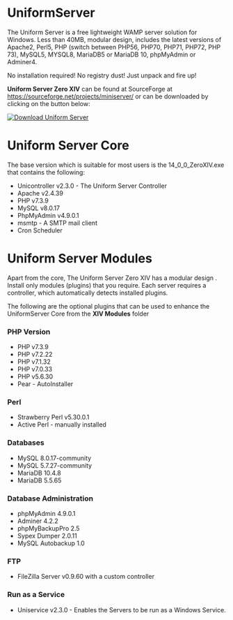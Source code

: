# UniformServer
The Uniform Server is a free lightweight WAMP server solution for Windows. Less than 40MB, modular design, includes the latest versions 
of Apache2, Perl5, PHP (switch between PHP56, PHP70, PHP71, PHP72, PHP 73), MySQL5, MYSQL8, MariaDB5 or MariaDB 10, phpMyAdmin or Adminer4. 

No installation required! No registry dust! Just unpack and fire up!

**Uniform Server Zero XIV** can be found at SourceForge at https://sourceforge.net/projects/miniserver/ or can be downloaded by clicking on the button below:

[![Download Uniform Server](https://a.fsdn.com/con/app/sf-download-button)](https://sourceforge.net/projects/miniserver/files/latest/download)

# Uniform Server Core

The base version which is suitable for most users is the 14_0_0_ZeroXIV.exe that contains the following:

 * Unicontroller v2.3.0 - The Uniform Server Controller
 * Apache v2.4.39
 * PHP v7.3.9
 * MySQL v8.0.17
 * PhpMyAdmin v4.9.0.1
 * msmtp - A SMTP mail client
 * Cron Scheduler

# Uniform Server Modules

Apart from the core, The Uniform Server Zero XIV has a modular design . Install only modules (plugins) that you require. 
Each server requires a controller, which automatically detects installed plugins.

The following are the optional plugins that can be used to enhance the UniformServer Core from the **XIV Modules** folder

### PHP Version

 * PHP v7.3.9
 * PHP v7.2.22
 * PHP v7.1.32
 * PHP v7.0.33
 * PHP v5.6.30
 * Pear - AutoInstaller

### Perl

 * Strawberry Perl v5.30.0.1
 * Active Perl - manually installed
 
### Databases

 * MySQL 8.0.17-community
 * MySQL 5.7.27-community
 * MariaDB 10.4.8
 * MariaDB 5.5.65

### Database Administration
 
 * phpMyAdmin 4.9.0.1
 * Adminer 4.2.2
 * phpMyBackupPro 2.5
 * Sypex Dumper 2.0.11
 * MySQL Autobackup 1.0

### FTP

 * FileZilla Server v0.9.60 with a custom controller 
 
### Run as a Service

 * Uniservice v2.3.0 - Enables the Servers to be run as a Windows Service.

